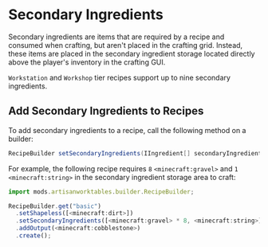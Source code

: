# Secondary Ingredients

Secondary ingredients are items that are required by a recipe and consumed when crafting, but aren't placed in the crafting grid. Instead, these items are placed in the secondary ingredient storage located directly above the player's inventory in the crafting GUI.

`Workstation` and `Workshop` tier recipes support up to nine secondary ingredients.

## Add Secondary Ingredients to Recipes

To add secondary ingredients to a recipe, call the following method on a builder:

```java
RecipeBuilder setSecondaryIngredients(IIngredient[] secondaryIngredients);
```

For example, the following recipe requires `8` `<minecraft:gravel>` and `1` `<minecraft:string>` in the secondary ingredient storage area to craft:

```js
import mods.artisanworktables.builder.RecipeBuilder;

RecipeBuilder.get("basic")
  .setShapeless([<minecraft:dirt>])
  .setSecondaryIngredients([<minecraft:gravel> * 8, <minecraft:string>])
  .addOutput(<minecraft:cobblestone>)
  .create();
```
